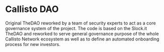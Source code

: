 # Callisto DAO

Original TheDAO reworked by a team of security experts to act as a core governance system of the project. The code is based on the Slock.it TheDAO and reworked to serve general governance purpose of the whole Callisto Network ecosystem as well as to define an automated onboarding process for new investors.
